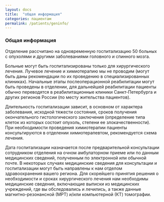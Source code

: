 ```yaml
---
layout: docs
title:  "общая информация"
categories: пациентам
permalink: /patients/geninfo/
---
```


### Общая информация

Отделение рассчитано на одновременную госпитализацию 50 больных с опухолями и другими заболеваниями головного и спинного мозга. 

Больные могут быть госпитализированы только для хирургического лечения. Лучевое лечение  и химиотерапию мы не проводим (могут быть даны рекомендации по их проведению в специализированных клиниках). Начальные этапы послеоперационной реабилитации могут быть проведены в отделении, для дальнейшей реабилитации пациенты обычно переводятся в реабилитационные клиники Санкт-Петербурга и других регионов России (по месту жительства пациентов).  

Длительность госпитализации зависит, в основном от характера заболевания, исходной тяжести состояния, сроков получения окончательного гистологического заключения (определение типа клеток из которых состоит опухоль, степени ее злокачественности). При необходимости проведения химиотерапии пациенты консультируются в отделении химиотерапевтом, рекомендуется схема лечения.

Дата госпитализации назначается после предварительной консультации сотрудником отделения на очном амбулаторном приеме или по данным медицинских сведений, полученным по электронной или обычной почте. В некоторых случаях  медицинские сведения для консультации и госпитализации могут быть направлены к нам отделом здравоохранения вашего региона. Для скорейшего принятия решения о необходимости и сроках хирургического лечения нам необходимы  медицинские сведения, включающие выписки из медицинских учреждений, где вы обследовались и лечились, а также данные магнитно-резонансной (МРТ) и/или компьютерной (КТ) томографии. 

